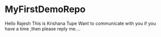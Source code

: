 # MyFirstDemoRepo

Hello Rajesh This is Krishana Tupe Want to communicate with you if you have a time ,then please reply me....
